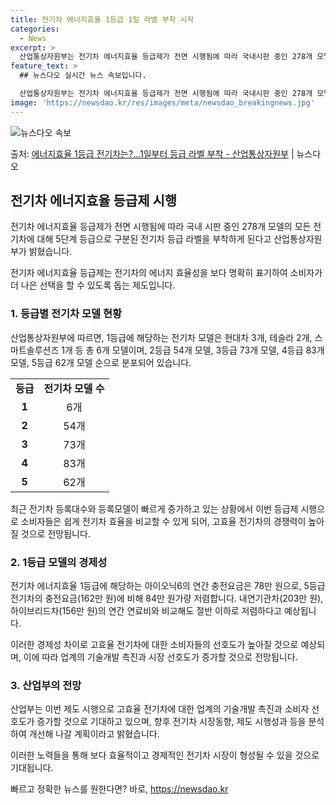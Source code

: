 ```yaml
---
title: 전기차 에너지효율 1등급 1일 라벨 부착 시작
categories:
  - News
excerpt: >
  산업통상자원부는 전기차 에너지효율 등급제가 전면 시행됨에 따라 국내시판 중인 278개 모델의 모든 전기차에 …
feature_text: >
  ## 뉴스다오 실시간 뉴스 속보입니다.

  산업통상자원부는 전기차 에너지효율 등급제가 전면 시행됨에 따라 국내시판 중인 278개 모델의 모든 전기차에 …
image: 'https://newsdao.kr/res/images/meta/newsdao_breakingnews.jpg'
---
```


![뉴스다오 속보](https://newsdao.kr/res/images/meta/newsdao_breakingnews.jpg)

<p>출처: <a href="https://newsdao.kr/3468" rel="dofollow">에너지효율 1등급 전기차는?…1일부터 등급 라벨 부착 - 산업통상자원부</a> | 뉴스다오</p>

<h2 data-ke-size="size26">전기차 에너지효율 등급제 시행</h2>
전기차 에너지효율 등급제가 전면 시행됨에 따라 국내 시판 중인 278개 모델의 모든 전기차에 대해 5단계 등급으로 구분된 전기차 등급 라벨을 부착하게 된다고 산업통상자원부가 밝혔습니다.

<p data-ke-size="size16">전기차 에너지효율 등급제는 전기차의 에너지 효율성을 보다 명확히 표기하여 소비자가 더 나은 선택을 할 수 있도록 돕는 제도입니다.</p>

<h3>1. 등급별 전기차 모델 현황</h3>
산업통상자원부에 따르면, 1등급에 해당하는 전기차 모델은 현대차 3개, 테슬라 2개, 스마트솔루션즈 1개 등 총 6개 모델이며, 2등급 54개 모델, 3등급 73개 모델, 4등급 83개 모델, 5등급 62개 모델 순으로 분포되어 있습니다.

<table>
	<tr>
	  <td style="text-align: center; height: 17px;"><b>등급</b></td>
	  <td style="text-align: center; height: 17px;"><b>전기차 모델 수</b></td>
	</tr>
	<tr>
	  <td style="text-align: center; height: 17px;"><b>1</b></td>
	  <td style="text-align: center; height: 17px;">6개</td>
	</tr>
	<tr>
	  <td style="text-align: center; height: 17px;"><b>2</b></td>
	  <td style="text-align: center; height: 17px;">54개</td>
	</tr>
	<tr>
	  <td style="text-align: center; height: 17px;"><b>3</b></td>
	  <td style="text-align: center; height: 17px;">73개</td>
	</tr>
	<tr>
	  <td style="text-align: center; height: 17px;"><b>4</b></td>
	  <td style="text-align: center; height: 17px;">83개</td>
	</tr>
	<tr>
	  <td style="text-align: center; height: 17px;"><b>5</b></td>
	  <td style="text-align: center; height: 17px;">62개</td>
	</tr>
</table>

<p data-ke-size="size16">최근 전기차 등록대수와 등록모델이 빠르게 증가하고 있는 상황에서 이번 등급제 시행으로 소비자들은 쉽게 전기차 효율을 비교할 수 있게 되어, 고효율 전기차의 경쟁력이 높아질 것으로 전망됩니다.</p>

<h3>2. 1등급 모델의 경제성</h3>
전기차 에너지효율 1등급에 해당하는 아이오닉6의 연간 충전요금은 78만 원으로, 5등급 전기차의 충전요금(162만 원)에 비해 84만 원가량 저렴합니다. 내연기관차(203만 원), 하이브리드차(156만 원)의 연간 연료비와 비교해도 절반 이하로 저렴하다고 예상됩니다.

<p data-ke-size="size16">이러한 경제성 차이로 고효율 전기차에 대한 소비자들의 선호도가 높아질 것으로 예상되며, 이에 따라 업계의 기술개발 촉진과 시장 선호도가 증가할 것으로 전망됩니다.</p>

<h3>3. 산업부의 전망</h3>
산업부는 이번 제도 시행으로 고효율 전기차에 대한 업계의 기술개발 촉진과 소비자 선호도가 증가할 것으로 기대하고 있으며, 향후 전기차 시장동향, 제도 시행성과 등을 분석하여 개선해 나갈 계획이라고 밝혔습니다.

<p data-ke-size="size16">이러한 노력들을 통해 보다 효율적이고 경제적인 전기차 시장이 형성될 수 있을 것으로 기대됩니다.</p>
 

빠르고 정확한 뉴스를 원한다면? 바로, <a href="https://newsdao.kr" rel="dofollow">https://newsdao.kr</a>


